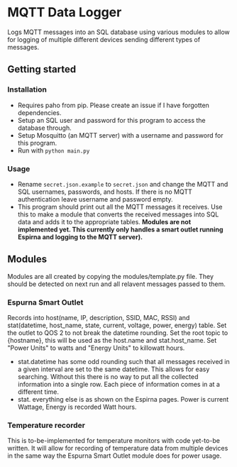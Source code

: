 # MQTT Data Logger

Logs MQTT messages into an SQL database using various modules to allow for logging of multiple different devices sending different types of messages.

## Getting started
### Installation
- Requires paho from pip. Please create an issue if I have forgotten dependencies.
- Setup an SQL user and password for this program to access the database through.
- Setup Mosquitto (an MQTT server) with a username and password for this program.
- Run with `python main.py`

### Usage
- Rename `secret.json.example` to `secret.json` and change the MQTT and SQL usernames, passwords, and hosts. If there is no MQTT authentication leave username and password empty.
- This program should print out all the MQTT messages it receives. Use this to make a module that converts the received messages into SQL data and adds it to the appropriate tables. **Modules are not implemented yet. This currently only handles a smart outlet running Espirna and logging to the MQTT server).**

## Modules
Modules are all created by copying the modules/template.py file. They should be detected on next run and all relavent messages passed to them.

### Espurna Smart Outlet
Records into host(name, IP, description, SSID, MAC, RSSI) and stat(datetime, host_name, state, current, voltage, power, energy) table. Set the outlet to QOS 2 to not break the datetime rounding. Set the root topic to {hostname}, this will be used as the host.name and stat.host_name. Set "Power Units" to watts and "Energy Units" to killowatt hours.  
- stat.datetime has some odd rounding such that all messages received in a given interval are set to the same datetime. This allows for easy searching. Without this there is no way to put all the collected information into a single row. Each piece of information comes in at a different time.
- stat. everything else is as shown on the Espirna pages. Power is current Wattage, Energy is recorded Watt hours.
### Temperature recorder
This is to-be-implemented for temperature monitors with code yet-to-be written. It will allow for recording of temperature data from multiple devices in the same way the Espurna Smart Outlet module does for power usage.
